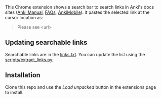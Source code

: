 This Chrome extension shows a search bar to search links in Anki's docs sites ([Anki Manual](https://docs.ankiweb.net/), [FAQs](https://faqs.ankiweb.net/), [AnkiMobile](https://docs.ankimobile.net/)). It pastes the selected link at the cursor location as:

> Please see \<url\>

## Updating searchable links

Searchable links are in the [links.txt](links.txt). You can update the list using the [scripts/extract_links.py](scripts/extract_links.py).

## Installation

Clone this repo and use the _Load unpacked_ button in the extensions page to install.
